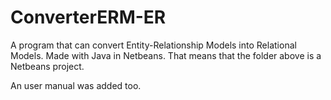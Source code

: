 # ConverterERM-ER
A program that can convert Entity-Relationship Models into Relational Models. Made with Java in Netbeans.
That means that the folder above is a Netbeans project.

An user manual was added too.
